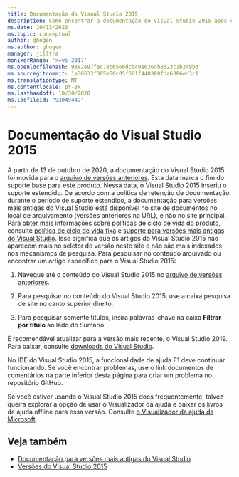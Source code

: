 ```yaml
---
title: Documentação do Visual Studio 2015
description: Como encontrar a documentação do Visual Studio 2015 após ele ter sido arquivado no site de versões anteriores.
ms.date: 10/13/2020
ms.topic: conceptual
author: ghogen
ms.author: ghogen
manager: jillfra
monikerRange: '>=vs-2017'
ms.openlocfilehash: 9882497fec78c6560dcb40e636cb8323c1b249b3
ms.sourcegitcommit: 1a36533f385e50c05f661f440380fda6386ed3c1
ms.translationtype: MT
ms.contentlocale: pt-BR
ms.lasthandoff: 10/30/2020
ms.locfileid: "93049449"
---
```

# <a name="visual-studio-2015-documentation"></a>Documentação do Visual Studio 2015

A partir de 13 de outubro de 2020, a documentação do Visual Studio 2015 foi movida para o [arquivo de versões anteriores](/previous-versions/visualstudio/visual-studio-2015). Esta data marca o fim do suporte base para este produto. Nessa data, o Visual Studio 2015 inseriu o suporte estendido. De acordo com a política de retenção de documentação, durante o período de suporte estendido, a documentação para versões mais antigas do Visual Studio está disponível no site de documentos no local de arquivamento (versões anteriores na URL), e não no site principal. Para obter mais informações sobre políticas de ciclo de vida do produto, consulte [política de ciclo de vida fixa](/lifecycle/policies/fixed) e [suporte para versões mais antigas do Visual Studio](/visualstudio/releases/2019/servicing#support-for-older-versions-of-visual-studio). Isso significa que os artigos do Visual Studio 2015 não aparecem mais no seletor de versão neste site e não são mais indexados nos mecanismos de pesquisa. Para pesquisar no conteúdo arquivado ou encontrar um artigo específico para o Visual Studio 2015:

1. Navegue até o conteúdo do Visual Studio 2015 no [arquivo de versões anteriores](/previous-versions/visualstudio/visual-studio-2015).

1. Para pesquisar no conteúdo do Visual Studio 2015, use a caixa pesquisa de site no canto superior direito.

1. Para pesquisar somente títulos, insira palavras-chave na caixa **Filtrar por título** ao lado do Sumário.

É recomendável atualizar para a versão mais recente, o Visual Studio 2019. Para baixar, consulte [downloads do Visual Studio](https://visualstudio.microsoft.com/downloads/).

No IDE do Visual Studio 2015, a funcionalidade de ajuda F1 deve continuar funcionando. Se você encontrar problemas, use o link documentos de comentários na parte inferior desta página para criar um problema no repositório GitHub.

Se você estiver usando o Visual Studio 2015 docs frequentemente, talvez queira explorar a opção de usar o Visualizador da ajuda e baixar os livros de ajuda offline para essa versão. Consulte [o Visualizador da ajuda da Microsoft](/visualstudio/help-viewer/overview).

## <a name="see-also"></a>Veja também

- [Documentação para versões mais antigas do Visual Studio](/previous-versions/visualstudio/)
- [Versões do Visual Studio 2015](/visualstudio/releasenotes/vs2015-version-history)